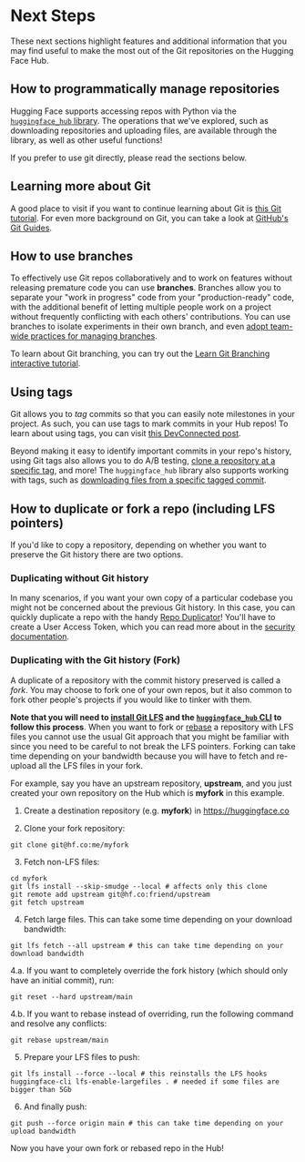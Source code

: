 # Next Steps

These next sections highlight features and additional information that you may find useful to make the most out of the Git repositories on the Hugging Face Hub.

## How to programmatically manage repositories

Hugging Face supports accessing repos with Python via the [`huggingface_hub` library](https://huggingface.co/docs/huggingface_hub/index). The operations that we've explored, such as downloading repositories and uploading files, are available through the library, as well as other useful functions!

If you prefer to use git directly, please read the sections below.

## Learning more about Git

A good place to visit if you want to continue learning about Git is [this Git tutorial](https://learngitbranching.js.org/). For even more background on Git, you can take a look at [GitHub's Git Guides](https://github.com/git-guides). 

## How to use branches

To effectively use Git repos collaboratively and to work on features without releasing premature code you can use **branches**. Branches allow you to separate your "work in progress" code from your "production-ready" code, with the additional benefit of letting multiple people work on a project without frequently conflicting with each others' contributions. You can use branches to isolate experiments in their own branch, and even [adopt team-wide practices for managing branches](https://ericmjl.github.io/essays-on-data-science/workflow/gitflow/).

To learn about Git branching, you can try out the [Learn Git Branching interactive tutorial](https://learngitbranching.js.org/).

## Using tags

Git allows you to *tag* commits so that you can easily note milestones in your project. As such, you can use tags to mark commits in your Hub repos! To learn about using tags, you can visit [this DevConnected post](https://devconnected.com/how-to-create-git-tags/).

Beyond making it easy to identify important commits in your repo's history, using Git tags also allows you to do A/B testing, [clone a repository at a specific tag](https://www.techiedelight.com/clone-specific-tag-with-git/), and more! The `huggingface_hub` library also supports working with tags, such as [downloading files from a specific tagged commit](https://huggingface.co/docs/huggingface_hub/main/en/how-to-downstream#hfhuburl).

## How to duplicate or fork a repo (including LFS pointers)

If you'd like to copy a repository, depending on whether you want to preserve the Git history there are two options.

### Duplicating without Git history

In many scenarios, if you want your own copy of a particular codebase you might not be concerned about the previous Git history. In this case, you can quickly duplicate a repo with the handy [Repo Duplicator](https://huggingface.co/spaces/osanseviero/repo_duplicator)! You'll have to create a User Access Token, which you can read more about in the [security documentation](./security-tokens).

### Duplicating with the Git history (Fork)

A duplicate of a repository with the commit history preserved is called a *fork*. You may choose to fork one of your own repos, but it also common to fork other people's projects if you would like to tinker with them.

**Note that you will need to [install Git LFS](https://git-lfs.github.com/) and the [`huggingface_hub` CLI](https://huggingface.co/docs/huggingface_hub/index) to follow this process**. When you want to fork or [rebase](https://git-scm.com/docs/git-rebase) a repository with LFS files you cannot use the usual Git approach that you might be familiar with since you need to be careful to not break the LFS pointers. Forking can take time depending on your bandwidth because you will have to fetch and re-upload all the LFS files in your fork.

For example, say you have an upstream repository, **upstream**, and you just created your own repository on the Hub which is **myfork** in this example.

1. Create a destination repository (e.g. **myfork**) in https://huggingface.co 

2. Clone your fork repository:

```
git clone git@hf.co:me/myfork
```

3. Fetch non-LFS files:

```
cd myfork
git lfs install --skip-smudge --local # affects only this clone
git remote add upstream git@hf.co:friend/upstream
git fetch upstream
```

4. Fetch large files. This can take some time depending on your download bandwidth:

```
git lfs fetch --all upstream # this can take time depending on your download bandwidth
```

4.a. If you want to completely override the fork history (which should only have an initial commit), run:

```
git reset --hard upstream/main
```

4.b. If you want to rebase instead of overriding, run the following command and resolve any conflicts:

```
git rebase upstream/main
```

5. Prepare your LFS files to push:

```
git lfs install --force --local # this reinstalls the LFS hooks
huggingface-cli lfs-enable-largefiles . # needed if some files are bigger than 5Gb
```

6. And finally push:

```
git push --force origin main # this can take time depending on your upload bandwidth
```

Now you have your own fork or rebased repo in the Hub!
